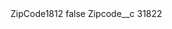 <?xml version="1.0" encoding="UTF-8"?>
<CustomMetadata xmlns="http://soap.sforce.com/2006/04/metadata" xmlns:xsi="http://www.w3.org/2001/XMLSchema-instance" xmlns:xsd="http://www.w3.org/2001/XMLSchema">
    <label>ZipCode1812</label>
    <protected>false</protected>
    <values>
        <field>Zipcode__c</field>
        <value xsi:type="xsd:string">31822</value>
    </values>
</CustomMetadata>
